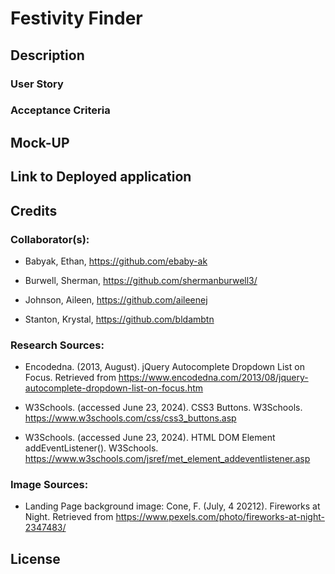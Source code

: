 # Festivity Finder

## Description

### User Story


### Acceptance Criteria


## Mock-UP

## Link to Deployed application

## Credits

### Collaborator(s):

*   Babyak, Ethan, https://github.com/ebaby-ak 

*   Burwell, Sherman, https://github.com/shermanburwell3/ 

*   Johnson, Aileen, https://github.com/aileenej 

*   Stanton, Krystal, https://github.com/bldambtn 

### Research Sources:

*   Encodedna. (2013, August). jQuery Autocomplete Dropdown List on Focus. Retrieved from https://www.encodedna.com/2013/08/jquery-autocomplete-dropdown-list-on-focus.htm

*   W3Schools. (accessed June 23, 2024). CSS3 Buttons. W3Schools. https://www.w3schools.com/css/css3_buttons.asp

*   W3Schools. (accessed June 23, 2024). HTML DOM Element addEventListener(). W3Schools. https://www.w3schools.com/jsref/met_element_addeventlistener.asp 


### Image Sources: 

*   Landing Page background image: Cone, F. (July, 4 20212). Fireworks at Night. Retrieved from https://www.pexels.com/photo/fireworks-at-night-2347483/

## License